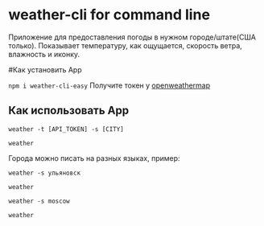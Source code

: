 # weather-cli for command line

Приложение для предоставления погоды в нужном городе/штате(США только). Показывает температуру, как ощущается, скорость ветра, влажность и иконку.

#Как установить App
 
`npm i weather-cli-easy`
Получите токен у [openweathermap](https://openweathermap.org/api)<br>


## Как использовать App
```bush
weather -t [API_TOKEN] -s [CITY]
```
```bush
weather
```
Города можно писать на разных языках, пример:
```bush
weather -s ульяновск
```
```bush
weather
```

```bush
weather -s moscow
```
```bush
weather
```
